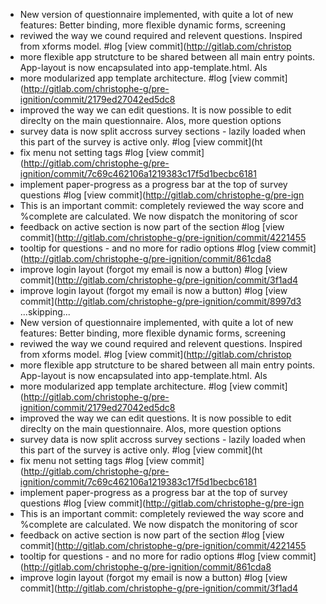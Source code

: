 - New version of questionnaire implemented, with quite a lot of new features: Better binding, more flexible dynamic forms, screening 
- reviwed the way we cound required and relevent questions. Inspired from xforms model. #log [view commit](http://gitlab.com/christop
- more flexible app strutcture to be shared between all main entry points. App-layout is now encapsulated into app-template.html. Als
- more modularized app template architecture. #log [view commit](http://gitlab.com/christophe-g/pre-ignition/commit/2179ed27042ed5dc8
- improved the way we can edit questions. It is now possible to edit direclty on the main questionnaire. Alos, more question options 
- survey data is now split accross survey sections - lazily loaded when this part of the survey is active only. #log [view commit](ht
- fix menu not setting tags #log [view commit](http://gitlab.com/christophe-g/pre-ignition/commit/7c69c462106a1219383c17f5d1becbc6181
- implement paper-progress as a progress bar at the top of survey questions #log [view commit](http://gitlab.com/christophe-g/pre-ign
- This is an important commit: completely reviewed the way score and %complete are calculated. We now dispatch the monitoring of scor
- feedback on active section is now part of the section #log [view commit](http://gitlab.com/christophe-g/pre-ignition/commit/4221455
- tooltip for questions - and no more for radio options #log [view commit](http://gitlab.com/christophe-g/pre-ignition/commit/861cda8
- improve login layout (forgot my email is now a button) #log [view commit](http://gitlab.com/christophe-g/pre-ignition/commit/3f1ad4
- improve login layout (forgot my email is now a button) #log [view commit](http://gitlab.com/christophe-g/pre-ignition/commit/8997d3
...skipping...
- New version of questionnaire implemented, with quite a lot of new features: Better binding, more flexible dynamic forms, screening 
- reviwed the way we cound required and relevent questions. Inspired from xforms model. #log [view commit](http://gitlab.com/christop
- more flexible app strutcture to be shared between all main entry points. App-layout is now encapsulated into app-template.html. Als
- more modularized app template architecture. #log [view commit](http://gitlab.com/christophe-g/pre-ignition/commit/2179ed27042ed5dc8
- improved the way we can edit questions. It is now possible to edit direclty on the main questionnaire. Alos, more question options 
- survey data is now split accross survey sections - lazily loaded when this part of the survey is active only. #log [view commit](ht
- fix menu not setting tags #log [view commit](http://gitlab.com/christophe-g/pre-ignition/commit/7c69c462106a1219383c17f5d1becbc6181
- implement paper-progress as a progress bar at the top of survey questions #log [view commit](http://gitlab.com/christophe-g/pre-ign
- This is an important commit: completely reviewed the way score and %complete are calculated. We now dispatch the monitoring of scor
- feedback on active section is now part of the section #log [view commit](http://gitlab.com/christophe-g/pre-ignition/commit/4221455
- tooltip for questions - and no more for radio options #log [view commit](http://gitlab.com/christophe-g/pre-ignition/commit/861cda8
- improve login layout (forgot my email is now a button) #log [view commit](http://gitlab.com/christophe-g/pre-ignition/commit/3f1ad4

